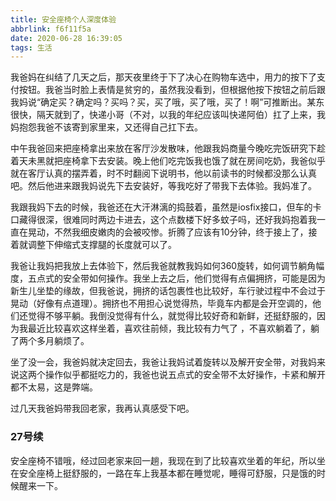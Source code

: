 ```yaml
---
title: 安全座椅个人深度体验
abbrlink: f6f11f5a
date: 2020-06-28 16:39:05
tags: 生活
---
```


我爸妈在纠结了几天之后，那天夜里终于下了决心在购物车选中，用力的按下了支付按钮。我爸当时脸上表情是贫穷的，虽然我没看到，但根据他按下按钮之前后跟我妈说“确定买？确定吗？买吗？买，买了哦，买了哦，买了！啊”可推断出。某东很快，隔天就到了，快递小哥（不对，以我的年纪应该叫快递阿伯）扛了上来，我妈抱怨我爸不该寄到家里来，又还得自己扛下去。

中午我爸回来把座椅拿出来放在客厅沙发散味，他跟我妈商量今晚吃完饭研究下趁着天未黑就把座椅拿下去安装。晚上他们吃完饭我也饿了就在房间吃奶，我爸似乎就在客厅认真的摆弄着，时不时翻阅下说明书，他以前读书的时候都没那么认真吧。然后他进来跟我妈说先下去安装好，等我吃好了带我下去体验。我妈准了。

<!--more-->

我跟我妈下去的时候，我爸还在大汗淋漓的捣鼓着，虽然是iosfix接口，但车的卡口藏得很深，很难同时两边卡进去，这个点数楼下好多蚊子吗，还好我妈抱着我一直在晃动，不然我细皮嫩肉的会被咬惨。折腾了应该有10分钟，终于接上了，接着就调整下伸缩式支撑腿的长度就可以了。

我爸让我妈把我放上去体验下，然后我爸就教我妈如何360旋转，如何调节躺角幅度，五点式的安全带如何操作。我坐上去之后，他们觉得有点偏拥挤，可能是因为新生儿坐垫的缘故，但我爸说，拥挤的话包裹性也比较好，车行驶过程中不会过于晃动（好像有点道理）。拥挤也不用担心说觉得热，毕竟车内都是会开空调的，他们还觉得不够平躺。我倒没觉得有什么，就觉得比较好奇和新鲜，还挺舒服的，因为我最近比较喜欢这样坐着，喜欢往前倾，我比较有力气了 ，不喜欢躺着了，躺了两个多月躺烦了。

坐了没一会，我爸妈就决定回去，我爸让我妈试着旋转以及解开安全带，对我妈来说这两个操作似乎都挺吃力的，我爸也说五点式的安全带不太好操作，卡紧和解开都不太易，这是弊端。

过几天我爸妈带我回老家，我再认真感受下吧。

### 27号续

安全座椅不错哦，经过回老家来回一趟，我现在到了比较喜欢坐着的年纪，所以坐在安全座椅上挺舒服的，一路在车上我基本都在睡觉呢，睡得可舒服，只是饿的时候醒来一下。